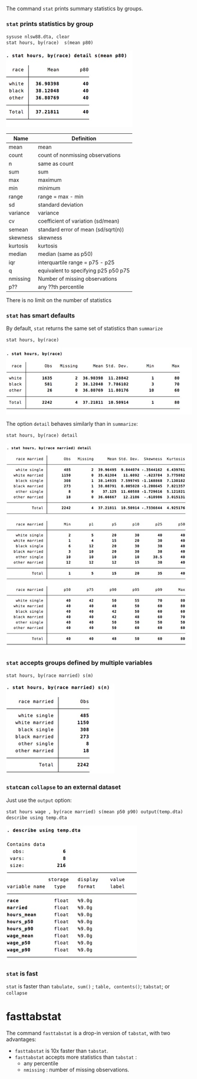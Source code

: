 
The command `stat` prints summary statistics by groups. 




### `stat` prints statistics by group

```
sysuse nlsw88.dta, clear
stat hours, by(race)  s(mean p80)
```
![](img/sum6.jpg)


Name | Definition
---|---
mean          | mean
count         | count of nonmissing observations
n             | same as count
sum           | sum
max           | maximum
min           | minimum
range         | range = max - min
sd            | standard deviation
variance      | variance
cv            | coefficient of variation (sd/mean)
semean        | standard error of mean (sd/sqrt(n))
skewness      | skewness
kurtosis      | kurtosis
median        | median (same as p50)
iqr           | interquartile range = p75 - p25
q             | equivalent to specifying p25 p50 p75
nmissing	|	Number of missing observations
p??			|	any ??th percentile

There is no limit on the number of statistics

### `stat` has smart defaults

By default, `stat` returns the same set of statistics than `summarize` 

```
stat hours, by(race) 
```
![](img/sum.jpg)

The option `detail` behaves similarly than in `summarize`:
```
stat hours, by(race) detail
```
![](img/sum3.jpg)



### `stat` accepts groups defined by  multiple variables

```
stat hours, by(race married) s(m)
```
![](img/sum4.jpg)




### `stat`can `collapse` to an external dataset
Just use the `output` option:
```
stat hours wage , by(race married) s(mean p50 p90) output(temp.dta)
describe using temp.dta
```
![](img/sum5.jpg)

### `stat` is fast
`stat` is faster than `tabulate, sum()` ; `table, contents()`; `tabstat`; or `collapse`


# fasttabstat

The command `fasttabstat` is a drop-in version of `tabstat`, with two advantages:
- `fasttabstat`  is 10x faster than `tabstat`.
- `fasttabstat` accepts more statistics than `tabstat` : 
	- any percentile 
	- `nmissing` : number of missing observations.

